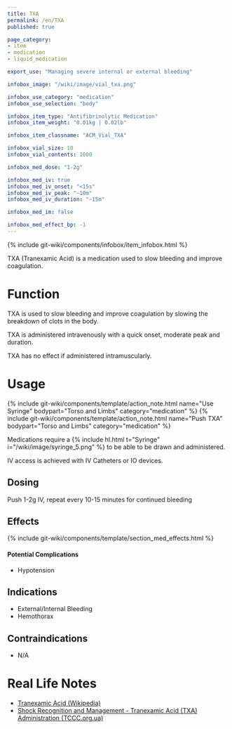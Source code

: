 ```yaml
---
title: TXA
permalink: /en/TXA
published: true

page_category:
- item
- medication
- liquid_medication

export_use: "Managing severe internal or external bleeding"

infobox_image: "/wiki/image/vial_txa.png"

infobox_use_category: "medication"
infobox_use_selection: "body"

infobox_item_type: "Antifibrinolytic Medication"
infobox_item_weight: "0.01kg | 0.02lb"

infobox_item_classname: "ACM_Vial_TXA"

infobox_vial_size: 10
infobox_vial_contents: 1000

infobox_med_dose: "1-2g"

infobox_med_iv: true
infobox_med_iv_onset: "<15s"
infobox_med_iv_peak: "~10m"
infobox_med_iv_duration: "~15m"

infobox_med_im: false

infobox_med_effect_bp: -1
---
```


{% include git-wiki/components/infobox/item_infobox.html %}

TXA (Tranexamic Acid) is a medication used to slow bleeding and improve coagulation.

# Function
TXA is used to slow bleeding and improve coagulation by slowing the breakdown of clots in the body.

TXA is administered intravenously with a quick onset, moderate peak and duration.

TXA has no effect if administered intramuscularly.

# Usage
{% include git-wiki/components/template/action_note.html name="Use Syringe" bodypart="Torso and Limbs" category="medication" %}
{% include git-wiki/components/template/action_note.html name="Push TXA" bodypart="Torso and Limbs" category="medication" %}

Medications require a {% include hl.html t="Syringe" i="/wiki/image/syringe_5.png" %} to be able to be drawn and administered.

IV access is achieved with IV Catheters or IO devices.

## Dosing
Push 1-2g IV, repeat every 10-15 minutes for continued bleeding

## Effects
{% include git-wiki/components/template/section_med_effects.html %}

#### Potential Complications
- Hypotension

## Indications
- External/Internal Bleeding
- Hemothorax

## Contraindications
- N/A

# Real Life Notes
- [Tranexamic Acid (Wikipedia)](https://en.wikipedia.org/wiki/Tranexamic_acid)
- [Shock Recognition and Management - Tranexamic Acid (TXA) Administration (TCCC.org.ua)](https://tccc.org.ua/en/guide/module-10-shock-recognition-and-management-cmc#n13)
